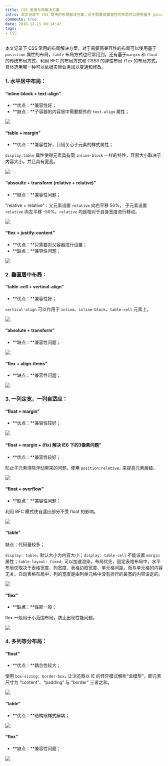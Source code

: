 ```yaml
---
title: CSS 常用布局解决方案
intro: 本文记录下 CSS 常用的布局解决方案，对于需要高兼容性的布局可以使用基于 posistion 属性的布局，table 布局方式也经常用到。还有基于margin 和 float 的传统布局方式、利用 BFC 的布局方式和 CSS3 的弹性布局 flex 的布局方式。具体选用哪一种可以依据实际业务加以变通和修改。
comments: true
date: 2016-12-15 00:14:47
tags:
- CSS
---
```


本文记录下 CSS 常用的布局解决方案，对于需要高兼容性的布局可以使用基于 `posistion` 属性的布局，`table` 布局方式也经常用到。还有基于`margin` 和 `float` 的传统布局方式、利用 BFC 的布局方式和 CSS3 的弹性布局 `flex` 的布局方式。具体选用哪一种可以依据实际业务加以变通和修改。

### 1. 水平居中布局：

#### “inline-block + text-align”

* **优点：**兼容性好；
* **缺点：**子容器的内容居中需要额外的 `text-align` 属性；

![](1.jpg)

#### “table + margin”

* **优点：**兼容性好，只用关心子元素的样式属性；

`display:table` 属性使得元素具有同 `inline-block` 一样的特性，容器大小取决于内容大小，并且具有宽高。

![](2.jpg)

#### “absoulte + transform (relative + relative)”

* **缺点：**兼容性问题；

“relative + relative”：父元素设置 `relative` 向右平移 50%， 子元素设置 `relative` 向左平移 -50%。`relative` 均是相对于自身宽度进行移动。

![](3.jpg)

#### “flex + justify-content”

* **优点：**只需要对父容器进行设置；
* **缺点：**兼容性问题；

![](4.jpg)

### 2. 垂直居中布局：

#### “table-cell + vertical-align”

* **优点：**兼容性好；

`vertical-align` 可以作用于 `inline`、`inline-block`、`table-cell` 元素上。

![](5.jpg)

#### “absolute + transform”

* **缺点：**兼容性问题；

![](6.jpg)

#### “flex + align-items”

* **缺点：**兼容性问题；

![](7.jpg)

### 3. 一列定宽，一列自适应：

#### “float + margin”

* **优点：**兼容性较好；

![](8.jpg)

#### “float + margin + (fix) 解决 IE6 下的3像素问题”

* **优点：**兼容性较好；

防止子元素清除浮动带来的问题，使用 `position:relative;` 来提高元素层级。

![](9.jpg)

#### “float + overflow”

* **缺点：**兼容性问题；

利用 BFC 模式使自适应部分不受 float 的影响。

![](10.jpg)

#### “table”

缺点：代码量较多；

`display: table;` 默认大小为内容大小；`display: table-cell` 不能设置 `margin` 属性；`table-layout: fixed;` 可以加速渲染，布局优先，固定表格布局中，水平布局仅取决于表格宽度、列宽度、表格边框宽度、单元格间距，而与单元格的内容无关。自动表格布局中，列的宽度是由列单元格中没有折行的最宽的内容设定的。

![](11.jpg)

#### “flex”

* **缺点：**性能一般；

flex 一般用于小范围布局，防止出现性能问题。

![](12.jpg)

### 4. 多列等分布局：

#### “float”

* **优点：**耦合性较大；

使用 `box-sizing: border-box;` 让浏览器以 IE 的怪异模式解析“盒模型”，即元素尺寸为 “content”、“padding” 与 “border” 三者之和。

![](13.jpg)

#### “table”

* **优点：**结构跟样式解耦；

![](14.jpg)

#### “flex”

* **缺点：**兼容性问题；

![](15.jpg)
